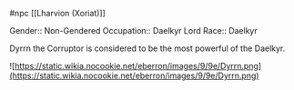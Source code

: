 #npc [[Lharvion (Xoriat)]]

Gender:: Non-Gendered
Occupation:: Daelkyr Lord
Race:: Daelkyr

Dyrrn the Corruptor is considered to be the most powerful of the Daelkyr.

![https://static.wikia.nocookie.net/eberron/images/9/9e/Dyrrn.png](https://static.wikia.nocookie.net/eberron/images/9/9e/Dyrrn.png)